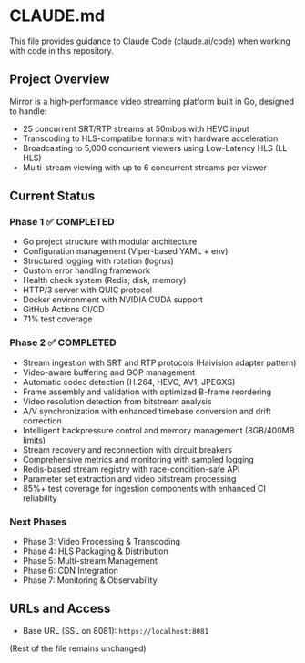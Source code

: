 # CLAUDE.md

This file provides guidance to Claude Code (claude.ai/code) when working with code in this repository.

## Project Overview

Mirror is a high-performance video streaming platform built in Go, designed to handle:
- 25 concurrent SRT/RTP streams at 50mbps with HEVC input
- Transcoding to HLS-compatible formats with hardware acceleration
- Broadcasting to 5,000 concurrent viewers using Low-Latency HLS (LL-HLS)
- Multi-stream viewing with up to 6 concurrent streams per viewer

## Current Status

### Phase 1 ✅ COMPLETED
- Go project structure with modular architecture
- Configuration management (Viper-based YAML + env)
- Structured logging with rotation (logrus)
- Custom error handling framework
- Health check system (Redis, disk, memory)
- HTTP/3 server with QUIC protocol
- Docker environment with NVIDIA CUDA support
- GitHub Actions CI/CD
- 71% test coverage

### Phase 2 ✅ COMPLETED
- Stream ingestion with SRT and RTP protocols (Haivision adapter pattern)
- Video-aware buffering and GOP management
- Automatic codec detection (H.264, HEVC, AV1, JPEGXS)
- Frame assembly and validation with optimized B-frame reordering
- Video resolution detection from bitstream analysis
- A/V synchronization with enhanced timebase conversion and drift correction
- Intelligent backpressure control and memory management (8GB/400MB limits)
- Stream recovery and reconnection with circuit breakers
- Comprehensive metrics and monitoring with sampled logging
- Redis-based stream registry with race-condition-safe API
- Parameter set extraction and video bitstream processing
- 85%+ test coverage for ingestion components with enhanced CI reliability

### Next Phases
- Phase 3: Video Processing & Transcoding
- Phase 4: HLS Packaging & Distribution
- Phase 5: Multi-stream Management
- Phase 6: CDN Integration
- Phase 7: Monitoring & Observability

## URLs and Access

- Base URL (SSL on 8081): `https://localhost:8081`

(Rest of the file remains unchanged)
